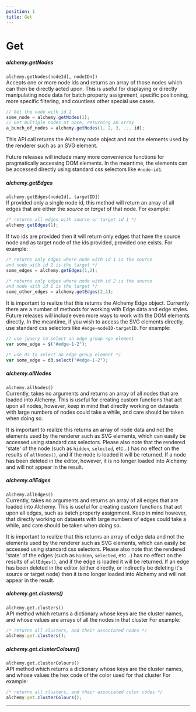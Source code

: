 ```yaml
---
position: 1
title: Get
---
```


# Get

<p></p>

##### alchemy.getNodes
<!--  Method should return Alchemy node object, not just properties -->

`alchemy.getNodes(nodeId[, nodeIDn])`<br>
Accepts one or more node ids and returns an array of those nodes which can then be directly acted upon.  This is useful for displaying or directly manipulating node data for batch property assignment, specific positioning, more specific filtering, and countless other special use cases.

~~~ javascript
// Get the node with id 1
some_node = alchemy.getNodes(1);
// Get multiple nodes at once, returning an array
a_bunch_of_nodes = alchemy.getNodes(1, 2, 3, ... id);
~~~

This API call returns the Alchemy node object and not the elements used by the renderer such as an SVG element.  

Future releases will include many more convenience functions for pragmatically accessing DOM elements.  In the meantime, the elements can be accessed directly using standard css selectors like `#node-id1`.

##### alchemy.getEdges
<!--  -->

`alchemy.getEdges(nodeId[, targetID])`<br>
If provided only a single node id, this method will return an array of all edges that are either the *source* or *target* of that node.  For example:

~~~ javascript
/* returns all edges with source or target id 1 */
alchemy.getEdges(1);
~~~

If two ids are provided then it will return only edges that have the source node and as target node of the ids provided, provided one exists.  For example:
~~~ javascript
/* returns only edges where node with id 1 is the source
and node with id 2 is the target */
some_edges = alchemy.getEdges(1,2);

/* returns only edges where node with id 2 is the source
and node with id 1 is the target */
some_other_edges = alchemy.getEdges(2,1);
~~~

It is important to realize that this returns the Alchemy Edge object.  Currently there are a number of methods for working with Edge data and edge styles.  Future releases will include even more ways to work with the DOM elements directly. In the meantime, if you wish to access the SVG elements directly, use standard css selectors like `#edge-nodeID-targetID`.  For example:

~~~ javascript
// use jquery to select an edge group <g> element
var some_edge = $("#edge-1-2");

/* use d3 to select an edge group element */
var some_edge = d3.select("#edge-1-2");
~~~

##### alchemy.allNodes
<!-- change to reflect #359? -->
<!-- change to getAllNodes() in 1.0 release -->

`alchemy.allNodes()`<br>
Currently, takes no arguments and returns an array of all nodes that are loaded into Alchemy. This is useful for creating custom functions that act upon all nodes, however, keep in mind that directly working on datasets with large numbers of nodes could take a while, and care should be taken when doing so.

It is important to realize this returns an array of node data and not the elements used by the renderer such as SVG elements, which can easily be accessed using standard css selectors.  Please also note that the rendered 'state' of the node (such as `hidden`, `selected`, etc...) has no effect on the results of `allNodes()`, and if the node is loaded it will be returned.  If a node has been deleted in the editor, however, it is no longer loaded into Alchemy and will not appear in the result.

##### alchemy.allEdges
<!-- change to reflect #359? -->
<!-- change to getAllEdges() in 1.0 release -->

`alchemy.allEdges()`<br>
Currently, takes no arguments and returns an array of all edges that are loaded into Alchemy.  This is useful for creating custom functions that act upon all edges, such as batch property assignment.  Keep in mind however, that directly working on datasets with large numbers of edges could take a while, and care should be taken when doing so.

It is important to realize that this returns an array of edge data and not the elements used by the renderer such as SVG elements, which can easily be accessed using standard css selectors.  Please also note that the rendered 'state' of the edges (such as `hidden`, `selected`, etc...) has no effect on the results of `allEdges()`, and if the edge is loaded it will be returned.  If an edge has been deleted in the editor (either directly, or indirectly be deleting it's source or target node) then it is no longer loaded into Alchemy and will not appear in the result.

##### alchemy.get.clusters()
<!--  -->

`alchemy.get.clusters()`<br>
API method which returns a dictionary whose keys are the cluster names, and whose values are arrays of all the nodes in that cluster
  For example:

~~~ javascript
/* returns all clusters, and their associated nodes */
alchemy.get.clusters();
~~~

##### alchemy.get.clusterColours()
<!--  -->

`alchemy.get.clusterColours()`<br>
API method which returns a dictionary whose keys are the cluster names, and whose values the hex code of the color used for that cluster
  For example:

~~~ javascript
/* returns all clusters, and their associated color codes */
alchemy.get.clusterColours();
~~~
_______
